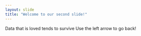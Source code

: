 ```yaml
---
layout: slide
title: "Welcome to our second slide!"
---
```

Data that is loved tends to survive
Use the left arrow to go back!
